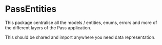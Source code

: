 # PassEntities

This package centralise all the models / entities, enums, errors and more of the different layers of the Pass application.

This should be shared and import anywhere you need data representation. 


